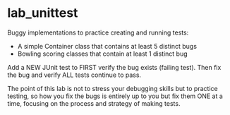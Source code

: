 lab_unittest
====

Buggy implementations to practice creating and running tests:
 * A simple Container class that contains at least 5 distinct bugs
 * Bowling scoring classes that contain at least 1 distinct bug

Add a NEW JUnit test to FIRST verify the bug exists (failing test).
Then fix the bug and verify ALL tests continue to pass.  

The point of this lab is not to stress your debugging skills but to 
practice testing, so how you fix the bugs is entirely up to you but fix 
them ONE at a time, focusing on the process and strategy of making tests.
